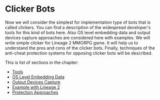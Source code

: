 # Clicker Bots

Now we will consider the simplest for implementation type of bots that is called clickers. You can find a description of the widespread developer's tools for this kind of bots here. Also OS level embedding data and output devices capture approaches are considered here with examples. We will write simple clicker for Lineage 2 MMORPG game. It will help us to understand the pros and cons of the clicker bots. Finally, techniques of the anti-cheat protection systems for opposing clicker bots will be described.

This is list of sections in the chapter:

* [Tools](tools.md)
* [OS Level Embedding Data](os-level-embedding-data.md)
* [Output Devices Capture](output-device-capture.md)
* [Example with Lineage 2](example.md)
* [Protection Approaches](protection.md)
